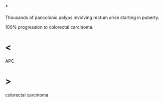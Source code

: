 # .

Thousands of pancolonic polyps involving rectum arise starting in puberty.

100% progression to colorectal carcinoma.

# <

APC

# >

colorectal carcinoma
